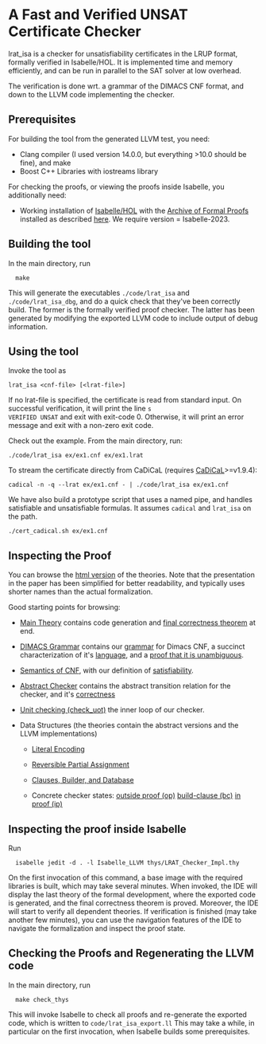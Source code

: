 # A Fast and Verified UNSAT Certificate Checker

lrat_isa is a checker for unsatisfiability certificates in the LRUP format, formally verified in Isabelle/HOL.
It is implemented time and memory efficiently, and can be run in parallel to the SAT solver at low overhead.

The verification is done wrt. a grammar of the DIMACS CNF format, and down to the LLVM code implementing the checker.

## Prerequisites
  For building the tool from the generated LLVM test, you need:

  * Clang compiler (I used version 14.0.0, but everything >10.0 should be fine), and make
  * Boost C++ Libraries with iostreams library

  For checking the proofs, or viewing the proofs inside Isabelle, you additionally need:

  * Working installation of [Isabelle/HOL](https://isabelle.in.tum.de) with the [Archive of Formal Proofs](https://www.isa-afp.org) installed
    as described [here](https://www.isa-afp.org/using.shtml). We require version = Isabelle-2023.


## Building the tool
  In the main directory, run

      make

  This will generate the executables `./code/lrat_isa` and `./code/lrat_isa_dbg`, and do a quick check that they've been correctly build.
  The former is the formally verified proof checker.
  The latter has been generated by modifying the exported LLVM code to include output of debug information.

## Using the tool
  Invoke the tool as

    lrat_isa <cnf-file> [<lrat-file>]

  If no lrat-file is specified, the certificate is read from standard input.
  On successful verification, it will print the line <code>s VERIFIED UNSAT</code> and exit with exit-code 0.
  Otherwise, it will print an error message and exit with a non-zero exit code.

  Check out the example. From the main directory, run:

    ./code/lrat_isa ex/ex1.cnf ex/ex1.lrat

  To stream the certificate directly from CaDiCaL (requires [CaDiCaL](https://github.com/arminbiere/cadical)>=v1.9.4):

    cadical -n -q --lrat ex/ex1.cnf - | ./code/lrat_isa ex/ex1.cnf

  We have also build a prototype script that uses a named pipe, and handles satisfiable and unsatisfiable formulas.
  It assumes <code>cadical</code> and <code>lrat_isa</code> on the path.

    ./cert_cadical.sh ex/ex1.cnf



## Inspecting the Proof
  You can browse the [html version](https://lammich.github.io/lrat_isa/Unsorted/lrat_isa/index.html) of the theories.
  Note that the presentation in the paper has been simplified for better readability, and typically uses shorter names than the actual formalization.

  Good starting points for browsing:

  * [Main Theory](https://lammich.github.io/lrat_isa/Unsorted/lrat_isa/LRAT_Checker_Impl.html) contains code generation and [final correctness theorem](https://lammich.github.io/lrat_isa/Unsorted/lrat_isa/LRAT_Checker_Impl.html#LRAT_Checker_Impl.lrat_checker_correct|fact) at end.

  * [DIMACS Grammar](https://lammich.github.io/lrat_isa/Unsorted/lrat_isa/CNF_Grammar.html) contains our [grammar](https://lammich.github.io/lrat_isa/Unsorted/lrat_isa/CNF_Grammar.html#CNF_Grammar.cnf_dimacs|const) for Dimacs CNF, a succinct characterization of it's [language](https://lammich.github.io/lrat_isa/Unsorted/lrat_isa/CNF_Grammar.html#CNF_Grammar.dimacs_reg_language|fact), and a [proof that it is unambiguous](https://lammich.github.io/lrat_isa/Unsorted/lrat_isa/CNF_Grammar.html#CNF_Grammar.unamb_dimacs|fact).

  * [Semantics of CNF](https://lammich.github.io/lrat_isa/Unsorted/lrat_isa/SAT_Basic.html), with our definition of [satisfiability](https://lammich.github.io/lrat_isa/Unsorted/lrat_isa/SAT_Basic.html#SAT_Basic.sat|const).

  * [Abstract Checker](https://lammich.github.io/lrat_isa/Unsorted/lrat_isa/Relaxed_Assignment.html#Relaxed_Assignment.checker_state|type) contains the abstract transition relation for the checker, and it's [correctness](https://lammich.github.io/lrat_isa/Unsorted/lrat_isa/Relaxed_Assignment.html#Relaxed_Assignment.checker_trans_rtrancl_unsatI|thm)

  * [Unit checking (check_uot)](https://lammich.github.io/lrat_isa/Unsorted/lrat_isa/LRAT_Checker_Impl.html#LRAT_Checker_Impl.cdb_check_uot|const) the inner loop of our checker.

  * Data Structures (the theories contain the abstract versions and the LLVM implementations)
    * [Literal Encoding](https://lammich.github.io/lrat_isa/Unsorted/lrat_isa/Unsigned_Literal.html)
    * [Reversible Partial Assignment](https://lammich.github.io/lrat_isa/Unsorted/lrat_isa/Trailed_Assignment.html)
    * [Clauses, Builder, and Database](https://lammich.github.io/lrat_isa/Unsorted/lrat_isa/Zero_Term.html)

    * Concrete checker states:
      [outside proof (op)](https://lammich.github.io/lrat_isa/Unsorted/lrat_isa/LRAT_Checker_Impl.html#LRAT_Checker_Impl.checker_state_out_proof|type)
      [build-clause (bc)](https://lammich.github.io/lrat_isa/Unsorted/lrat_isa/LRAT_Checker_Impl.html#LRAT_Checker_Impl.checker_state_build_lemma|type)
      [in proof (ip)](https://lammich.github.io/lrat_isa/Unsorted/lrat_isa/LRAT_Checker_Impl.html#LRAT_Checker_Impl.checker_state_in_proof|type)



## Inspecting the proof inside Isabelle
  Run

      isabelle jedit -d . -l Isabelle_LLVM thys/LRAT_Checker_Impl.thy

  On the first invocation of this command, a base image with the required libraries is built, which may take several minutes.
  When invoked, the IDE will display the last theory of the formal development, where the exported code is generated, and the final correctness theorem is proved.
  Moreover, the IDE will start to verify all dependent theories. If verification is finished (may take another few minutes),
  you can use the navigation features of the IDE to navigate the formalization and inspect the proof state.


## Checking the Proofs and Regenerating the LLVM code
  In the main directory, run

      make check_thys

  This will invoke Isabelle to check all proofs and re-generate the exported code, which is written to `code/lrat_isa_export.ll` This may take a while, in particular on the first invocation, when Isabelle builds some prerequisites.



